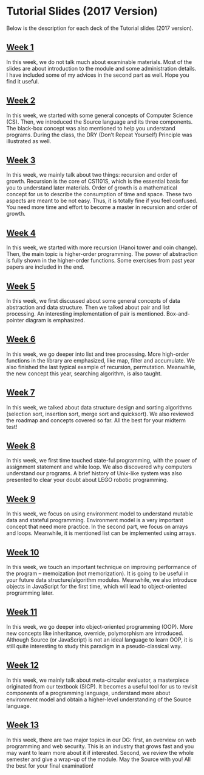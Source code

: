 # Tutorial Slides (2017 Version)

Below is the description for each deck of the Tutorial slides (2017 version).

## [Week 1](w01.pdf)

In this week, we do not talk much about examinable materials. Most of the slides are about introduction to the module and some administration details. I have included some of my advices in the second part as well. Hope you find it useful.

## [Week 2](w02.pdf)

In this week, we started with some general concepts of Computer Science (CS). Then, we introduced the Source language and its three components. The black-box concept was also mentioned to help you understand programs. During the class, the DRY (Don’t Repeat Yourself) Principle was illustrated as well.

## [Week 3](w03.pdf)

In this week, we mainly talk about two things: recursion and order of growth. Recursion is the core of CS1101S, which is the essential basis for you to understand later materials. Order of growth is a mathematical concept for us to describe the consumption of time and space. These two aspects are meant to be not easy. Thus, it is totally fine if you feel confused. You need more time and effort to become a master in recursion and order of growth.

## [Week 4](w04.pdf)

In this week, we started with more recursion (Hanoi tower and coin change). Then, the main topic is higher-order programming. The power of abstraction is fully shown in the higher-order functions. Some exercises from past year papers are included in the end.

## [Week 5](w05.pdf)

In this week, we first discussed about some general concepts of data abstraction and data structure. Then we talked about pair and list processing. An interesting implementation of pair is mentioned. Box-and-pointer diagram is emphasized.

## [Week 6](w06.pdf)

In this week, we go deeper into list and tree processing. More high-order functions in the library are emphasized, like map, filter and accumulate. We also finished the last typical example of recursion, permutation. Meanwhile, the new concept this year, searching algorithm, is also taught.

## [Week 7](w07.pdf)

In this week, we talked about data structure design and sorting algorithms (selection sort, insertion sort, merge sort and quicksort). We also reviewed the roadmap and concepts covered so far. All the best for your midterm test!

## [Week 8](w08.pdf)

In this week, we first time touched state-ful programming, with the power of assignment statement and while loop. We also discovered why computers understand our programs. A brief history of Unix-like system was also presented to clear your doubt about LEGO robotic programming.

## [Week 9](w09.pdf)

In this week, we focus on using environment model to understand mutable data and stateful programming. Environment model is a very important concept that need more practice. In the second part, we focus on arrays and loops. Meanwhile, it is mentioned list can be implemented using arrays.

## [Week 10](w10.pdf)

In this week, we touch an important technique on improving performance of the program – memoization (not memorization). It is going to be useful in your future data structure/algorithm modules. Meanwhile, we also introduce objects in JavaScript for the first time, which will lead to object-oriented programming later.

## [Week 11](w11.pdf)

In this week, we go deeper into object-oriented programming (OOP). More new concepts like inheritance, override, polymorphism are introduced. Although Source (or JavaScript) is not an ideal language to learn OOP, it is still quite interesting to study this paradigm in a pseudo-classical way.

## [Week 12](w12.pdf)

In this week, we mainly talk about meta-circular evaluator, a masterpiece originated from our textbook (SICP). It becomes a useful tool for us to revisit components of a programming language, understand more about environment model and obtain a higher-level understanding of the Source language.

## [Week 13](w13.pdf)

In this week, there are two major topics in our DG: first, an overview on web programming and web security. This is an industry that grows fast and you may want to learn more about it if interested. Second, we review the whole semester and give a wrap-up of the module. May the Source with you! All the best for your final examination!
